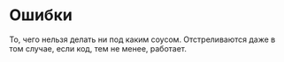 # Ошибки

То, чего нельзя делать ни под каким соусом. Отстреливаются даже в том случае, если код, тем не менее, работает.
